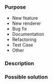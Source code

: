### Purpose

<!--
Remove if not applicable
-->

- New feature
- New renderer
- Bug fix
- Documentation
- Refactoring
- Test Case
- Other

### Description

<!--
Include a brief description
-->

### Possible solution

<!--
If needed, provide a possible solution for the problem.
-->
